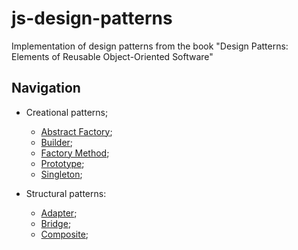 # js-design-patterns

Implementation of design patterns from the book "Design Patterns: Elements of Reusable Object-Oriented Software"

## Navigation

- Creational patterns;

  - [Abstract Factory](https://github.com/kirillgenets/js-design-patterns/tree/master/patterns/creational-patterns/abstract-factory);
  - [Builder](https://github.com/kirillgenets/js-design-patterns/tree/master/patterns/creational-patterns/builder);
  - [Factory Method](https://github.com/kirillgenets/js-design-patterns/tree/master/patterns/creational-patterns/factory-method);
  - [Prototype](https://github.com/kirillgenets/js-design-patterns/tree/master/patterns/creational-patterns/prototype);
  - [Singleton](https://github.com/kirillgenets/js-design-patterns/tree/master/patterns/creational-patterns/singleton);

- Structural patterns:

  - [Adapter](https://github.com/kirillgenets/js-design-patterns/tree/master/patterns/structural-patterns/adapter);
  - [Bridge](https://github.com/kirillgenets/js-design-patterns/tree/master/patterns/structural-patterns/bridge);
  - [Composite](https://github.com/kirillgenets/js-design-patterns/tree/master/patterns/structural-patterns/composite);
